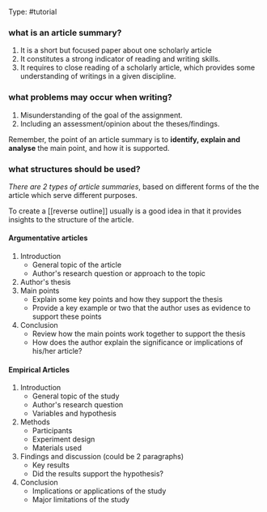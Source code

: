 Type: #tutorial 

### what is an article summary?
1. It is a short but focused paper about one scholarly article
2. It constitutes a strong indicator of reading and writing skills.
3. It requires to close reading of a scholarly article, which provides some understanding of writings in a given discipline.

### what problems may occur when writing?

1. Misunderstanding of the goal of the assignment.
2. Including an assessment/opinion about the theses/findings.

Remember, the point of an article summary is to **identify, explain and analyse** the main point, and how it is supported.

### what structures should be used?

*There are 2 types of article summaries*, based on different forms of the the article which serve different purposes. 

To create a [[reverse outline]] usually is a good idea in that it provides insights to the structure of the article.

#### Argumentative articles
1. Introduction
	- General topic of the article
	- Author's research question or approach to the topic
2. Author's thesis
3. Main points
	- Explain some key points and how they support the thesis
	- Provide a key example or two that the author uses as evidence to support these points
4. Conclusion
	- Review how the main points work together to support the thesis
	- How does the author explain the significance or implications of his/her article?

#### Empirical Articles
1. Introduction
	- General topic of the study
	- Author's research question
	- Variables and hypothesis
2. Methods
	- Participants
	- Experiment design
	- Materials used
3. Findings and discussion (could be 2 paragraphs)
	- Key results
	-  Did the results support the hypothesis?
4. Conclusion
	- Implications or applications of the study
	- Major limitations of the study